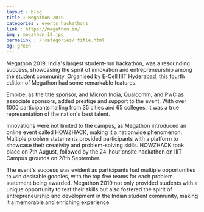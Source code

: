 ```yaml
---
layout : blog
title : Megathon 2019
categories : events hackathons
link : https://megathon.in/
img : megathon-19.jpg
permalink : /:categories/:title.html
bg: green
---
```



Megathon 2019, India's largest student-run hackathon, was a resounding success, showcasing the spirit of innovation and entrepreneurship among the student community. Organised by E-Cell IIIT Hyderabad, this fourth edition of Megathon had some remarkable features.

Embibe, as the title sponsor, and Micron India, Qualcomm, and PwC as associate sponsors, added prestige and support to the event. With over 1000 participants hailing from 35 cities and 65 colleges, it was a true representation of the nation's best talent.

Innovations were not limited to the campus, as Megathon introduced an online event called HOWZHACK, making it a nationwide phenomenon. Multiple problem statements provided participants with a platform to showcase their creativity and problem-solving skills. HOWZHACK took place on 7th August, followed by the 24-hour onsite hackathon on IIIT Campus grounds on 28th September.

The event's success was evident as participants had multiple opportunities to win desirable goodies, with the top five teams for each problem statement being awarded. Megathon 2019 not only provided students with a unique opportunity to test their skills but also fostered the spirit of entrepreneurship and development in the Indian student community, making it a memorable and enriching experience.